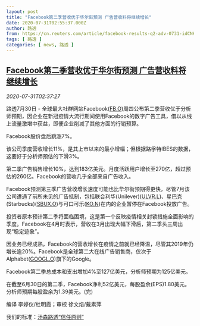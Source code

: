 ```yaml
---
layout: post
title: "Facebook第二季营收优于华尔街预测 广告营收料将继续增长"
date: 2020-07-31T02:55:37.000Z
author: 路透
from: https://cn.reuters.com/article/facebook-results-q2-adv-0731-idCNKCS24W0AA
tags: [ 路透 ]
categories: [ news, 路透 ]
---
```

<!--1596164137000-->
[Facebook第二季营收优于华尔街预测 广告营收料将继续增长](https://cn.reuters.com/article/facebook-results-q2-adv-0731-idCNKCS24W0AA)
------

<div>
<div><i>2020-07-31T02:37:27</i></div><div class="StandardArticleBody_body"><p>路透7月30日 - 全球最大社群网站Facebook(<span id="symbol_FB.O_0"><a href="//www.reuters.com/companies/FB.O">FB.O</a></span>)周四公布第二季营收优于分析师预期，因企业在新冠疫情大流行期间使用Facebook的数字广告工具，借以从线上流量激增中获益，即便企业削减了其他方面的行销预算。 </p><p>Facebook股价盘后跳涨7%。 </p><p>该公司季度营收增长11%，是其上市以来的最小增幅；但根据路孚特IBES的数据，这要好于分析师预估的下滑3%。 </p><p>第二季广告销售增长10%，达到183亿美元。月度活跃用户增长至270亿，超过预估的260亿。Facebook的营收几乎全部来自广告收入。 </p><p>Facebook预测第三季广告营收增长速度可能也比华尔街预期得更快，尽管7月该公司遭遇了前所未见的广告抵制，包括联合利华(Unilever)(<span id="symbol_ULVR.L_1"><a href="//www.reuters.com/companies/ULVR.L">ULVR.L</a></span>)、星巴克(Starbucks)(<span id="symbol_SBUX.O_2"><a href="//www.reuters.com/companies/SBUX.O">SBUX.O</a></span>)与可口可乐(<span id="symbol_KO.N_3"><a href="//www.reuters.com/companies/KO.N">KO.N</a></span>)在内的企业暂停在Facebook投放广告。 </p><p>投资者原本预计第二季将面临困境，这是第一个反映疫情相关封锁措施全面影响的季度。Facebook在4月时表示，营收在3月出现大幅下滑后，第二季头三周出现“稳定迹象”。 </p><p>因业务已经成熟，Facebook的营收增长在疫情之前就已经降温，尽管其2019年仍增长逾20%。Facebook是全球第二大在线广告销售商，仅次于Alphabet(<span id="symbol_GOOGL.O_4"><a href="//www.reuters.com/companies/GOOGL.O">GOOGL.O</a></span>)旗下的Google。 </p><p>Facebook第二季总成本和支出增加4%至127亿美元，分析师预期为125亿美元。 </p><p>在截至6月30日的第二季，Facebook净利52亿美元，每股盈余(EPS)1.80美元。分析师预期每股盈余为1.39美元。(完)     </p><div class="Attribution_container"><div class="Attribution_attribution"><p class="Attribution_content">编译 李婷仪/杜明霞；审校 徐文焰/戴素萍 </p></div></div><div class="StandardArticleBody_trustBadgeContainer"><span class="StandardArticleBody_trustBadgeTitle">我们的标准：</span><span class="trustBadgeUrl"><a href="https://www.thomsonreuters.cn/content/dam/openweb/documents/pdf/china/brochures/about-us-1.pdf">汤森路透“信任原则”</a></span></div></div>
</div>

